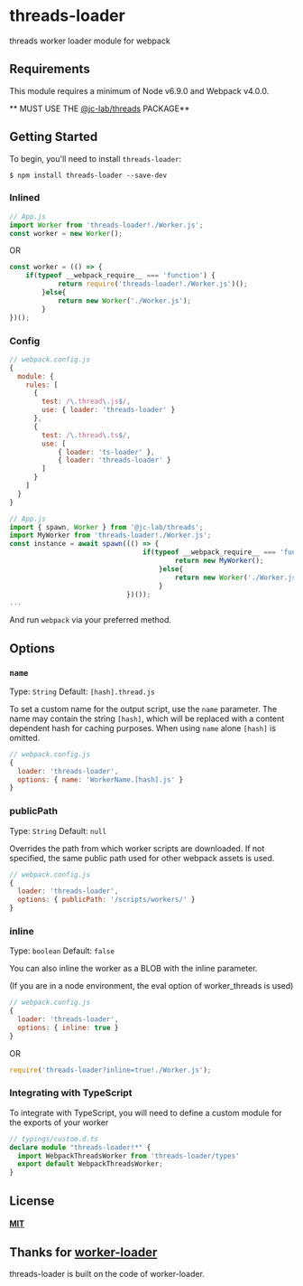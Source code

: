 # threads-loader

threads worker loader module for webpack

## Requirements

This module requires a minimum of Node v6.9.0 and Webpack v4.0.0.

** MUST USE THE [@jc-lab/threads](https://www.npmjs.com/package/@jc-lab/threads) PACKAGE**

## Getting Started

To begin, you'll need to install `threads-loader`:

```console
$ npm install threads-loader --save-dev
```

### Inlined

```js
// App.js
import Worker from 'threads-loader!./Worker.js';
const worker = new Worker();
```

OR

```js
const worker = (() => {
    if(typeof __webpack_require__ === 'function') {
            return require('threads-loader!./Worker.js')();
        }else{
            return new Worker('./Worker.js');
        }
})();
```

### Config

```js
// webpack.config.js
{
  module: {
    rules: [
      {
        test: /\.thread\.js$/,
        use: { loader: 'threads-loader' }
      },
      {
        test: /\.thread\.ts$/,
        use: [
            { loader: 'ts-loader' },
            { loader: 'threads-loader' }
        ]
      }
    ]
  }
}
```

```js
// App.js
import { spawn, Worker } from '@jc-lab/threads';
import MyWorker from 'threads-loader!./Worker.js';
const instance = await spawn((() => {
                                 if(typeof __webpack_require__ === 'function') {
                                         return new MyWorker();
                                     }else{
                                         return new Worker('./Worker.js');
                                     }
                             })());
...
```

And run `webpack` via your preferred method.

## Options

### `name`

Type: `String`
Default: `[hash].thread.js`

To set a custom name for the output script, use the `name` parameter. The name
may contain the string `[hash]`, which will be replaced with a content dependent
hash for caching purposes. When using `name` alone `[hash]` is omitted.

```js
// webpack.config.js
{
  loader: 'threads-loader',
  options: { name: 'WorkerName.[hash].js' }
}
```

### publicPath

Type: `String`
Default: `null`

Overrides the path from which worker scripts are downloaded. If not specified,
the same public path used for other webpack assets is used.

```js
// webpack.config.js
{
  loader: 'threads-loader',
  options: { publicPath: '/scripts/workers/' }
}
```

### inline

Type: `boolean`
Default: `false`

You can also inline the worker as a BLOB with the inline parameter.

(If you are in a node environment, the eval option of worker_threads is used)

```js
// webpack.config.js
{
  loader: 'threads-loader',
  options: { inline: true }
}
```
OR
```js
require('threads-loader?inline=true!./Worker.js');
```

### Integrating with TypeScript

To integrate with TypeScript, you will need to define a custom module for the exports of your worker

```typescript
// typings/custom.d.ts
declare module "threads-loader!*" {
  import WebpackThreadsWorker from 'threads-loader/types'
  export default WebpackThreadsWorker;
}
```

## License

#### [MIT](./LICENSE)

## Thanks for [worker-loader](https://github.com/webpack-contrib/worker-loader)
threads-loader is built on the code of worker-loader.